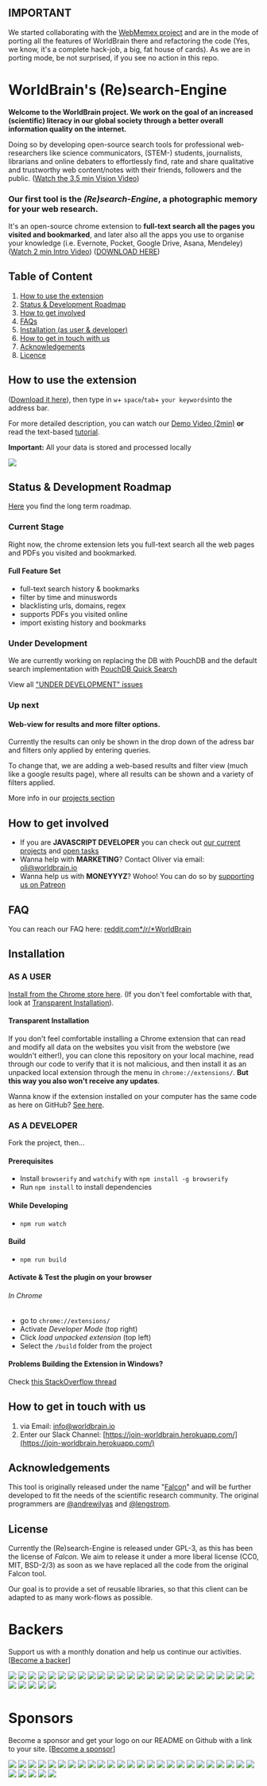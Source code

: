

## IMPORTANT

We started collaborating with the [WebMemex project](https://github.com/WebMemex/memextension) and are in the mode of porting all the features of WorldBrain there and refactoring the code (Yes, we know, it's a complete hack-job, a big, fat house of cards). As we are in porting mode, be not surprised, if you see no action in this repo. 

# WorldBrain's (Re)search-Engine
**Welcome to the WorldBrain project. We work on the goal of an increased (scientific) literacy in our global society through a better overall information quality on the internet.**

Doing so by developing open-source search tools for professional web-researchers like science communicators, (STEM-) students, journalists, librarians and online debaters to effortlessly find, rate and share qualitative and trustworthy web content/notes with their friends, followers and the public. ([Watch the 3.5 min Vision Video](http://worldbrain.io/vision))

### Our first tool is the *(Re)search-Engine*, a photographic memory for your web research. 

It's an open-source chrome extension to **full-text search all the pages you visited and bookmarked**, and later also all the apps you use to organise your knowledge (i.e. Evernote, Pocket, Google Drive, Asana, Mendeley)
([Watch 2 min Intro Video](http://worldbrain.io/intro)) ([DOWNLOAD HERE](http://worldbrain.io/download))

## Table of Content

 1. [How to use the extension](https://github.com/WorldBrain/Research-Engine/blob/master/README.md#how-to-use-the-extension)
 1. [Status & Development Roadmap](https://github.com/WorldBrain/Research-Engine/blob/master/README.md#status--development-roadmap)
 2. [How to get involved](https://github.com/WorldBrain/Research-Engine/blob/master/README.md#how-to-get-involved)
 1. [FAQs](https://github.com/WorldBrain/Research-Engine/blob/master/README.md#faq)
 3. [Installation (as user & developer)](https://github.com/WorldBrain/Research-Engine/blob/master/README.md#installation)
 7. [How to get in touch with us](https://github.com/WorldBrain/Research-Engine/blob/master/README.md#how-to-get-in-touch-with-us)
 4. [Acknowledgements](https://github.com/WorldBrain/Research-Engine/blob/master/README.md#acknowledgements)
 8. [Licence](https://github.com/WorldBrain/Research-Engine/blob/master/README.md#license)


## How to use the extension

([Download it here](http://worldbrain.io/download)), then type in `w`+ `space`/`tab`+ `your keywords`into the address bar. 

For more detailed description, you can watch our [Demo Video (2min)](http://worldbrain.io/tutorial) **or** read the text-based [tutorial](https://github.com/WorldBrain/Research-Engine/blob/master/TUTORIAL.md).

**Important:** All your data is stored and processed locally

![](http://g.recordit.co/qgCwluEMpa.gif)


## Status & Development Roadmap

[Here](https://github.com/WorldBrain/Research-Engine/blob/master/ROADMAP.md) you find the long term roadmap. 

### Current Stage

Right now, the chrome extension lets you full-text search all the web pages and PDFs you visited and bookmarked.

#### Full Feature Set

 - full-text search history & bookmarks
 - filter by time and minuswords
 - blacklisting urls, domains, regex
 - supports PDFs you visited online
 - import existing history and bookmarks

### Under Development
We are currently working on replacing the DB with PouchDB and the default search implementation with [PouchDB Quick Search](https://github.com/nolanlawson/pouchdb-quick-search/) 

View all ["UNDER DEVELOPMENT" issues](https://github.com/WorldBrain/Research-Engine/issues?q=is%3Aissue+is%3Aopen+label%3A%22UNDER+DEVELOPMENT%22)

### Up next
#### Web-view for results and more filter options.
Currently the results can only be shown in the drop down of the adress bar and filters only applied by entering queries.

To change that, we are adding a web-based results and filter view (much like a google results page), where all results can be shown and a variety of filters applied. 

More info in our [projects section](https://github.com/WorldBrain/Research-Engine/projects)

## How to get involved

 - If you are **JAVASCRIPT DEVELOPER** you can check out [our current projects](https://github.com/WebMemex/webmemex-extension/projects) and [open tasks](https://github.com/WebMemex/webmemex-extension/issues?q=is%3Aissue+is%3Aopen+label%3Anewcomer-task)
 - Wanna help with **MARKETING**? Contact Oliver via email: oli@worldbrain.io
 - Wanna help us with **MONEYYYZ**? Wohoo! You can do so by [supporting us on Patreon](http://patreon.com/WorldBrain) 

## FAQ
You can reach our FAQ here: [reddit.com*/*r*/*WorldBrain](http://reddit.com/r/WorldBrain/)

## Installation

### AS A USER
[Install from the Chrome store here](https://chrome.google.com/webstore/detail/worldbrain-the-research-e/abkfbakhjpmblaafnpgjppbmioombali/related). (If you don't feel comfortable with that, look at [Transparent Installation](#transparent-installation)).
#### Transparent Installation
If you don't feel comfortable installing a Chrome extension that can read and modify all data on the websites you visit from the webstore (we wouldn't either!), you can clone this repository on your local machine, read through our code to verify that it is not malicious, and then install it as an unpacked local extension through the menu in `chrome://extensions/`. **But this way you also won't receive any updates**.

Wanna know if the extension installed on your computer has the same code as here on GitHub? [See here](https://www.reddit.com/r/WorldBrain/comments/5ok2h8/how_do_i_know_that_the_code_on_my_computer_is_not/).

### AS A DEVELOPER

Fork the project, then...

#### Prerequisites
- Install ```browserify``` and ```watchify``` with ```npm install -g browserify```
- Run ```npm install``` to install dependencies

#### While Developing
- ```npm run watch```

#### Build
- ```npm run build```

#### Activate & Test the plugin on your browser

###### In Chrome
- go to ```chrome://extensions/```
- Activate *Developer Mode* (top right)
- Click *load unpacked extension* (top left)
- Select the ```/build``` folder from the project

#### Problems Building the Extension in Windows?

Check [this StackOverflow thread](http://stackoverflow.com/questions/39727920/cant-use-mkdir-in-npm-script-from-windows)


## How to get in touch with us

 1. via Email: [info@worldbrain.io](mailto:info@worldbrain.io)
 2. Enter our Slack Channel: [https://join-worldbrain.herokuapp.com/](https://join-worldbrain.herokuapp.com/)


## Acknowledgements

This tool is originally released under the name "[Falcon](https://github.com/lengstrom/falcon)" and will be further developed to fit the needs of the scientific research community.  The original programmers are [@andrewilyas](https://github.com/andrewilyas) and [@lengstrom](https://github.com/lengstrom).


## License

Currently the (Re)search-Engine is released under GPL-3, as this has been the license of *Falcon*. 
We aim to release it under a more liberal license (CC0, MIT, BSD-2/3) as soon as we have replaced all the code from the original Falcon tool. 

Our goal is to provide a set of reusable libraries, so that this client can be adapted to as many work-flows as possible. 


# Backers

Support us with a monthly donation and help us continue our activities. [[Become a backer](https://opencollective.com/research-engine#backer)]

<a href="https://opencollective.com/research-engine/backer/0/website" target="_blank"><img src="https://opencollective.com/research-engine/backer/0/avatar.svg"></a>
<a href="https://opencollective.com/research-engine/backer/1/website" target="_blank"><img src="https://opencollective.com/research-engine/backer/1/avatar.svg"></a>
<a href="https://opencollective.com/research-engine/backer/2/website" target="_blank"><img src="https://opencollective.com/research-engine/backer/2/avatar.svg"></a>
<a href="https://opencollective.com/research-engine/backer/3/website" target="_blank"><img src="https://opencollective.com/research-engine/backer/3/avatar.svg"></a>
<a href="https://opencollective.com/research-engine/backer/4/website" target="_blank"><img src="https://opencollective.com/research-engine/backer/4/avatar.svg"></a>
<a href="https://opencollective.com/research-engine/backer/5/website" target="_blank"><img src="https://opencollective.com/research-engine/backer/5/avatar.svg"></a>
<a href="https://opencollective.com/research-engine/backer/6/website" target="_blank"><img src="https://opencollective.com/research-engine/backer/6/avatar.svg"></a>
<a href="https://opencollective.com/research-engine/backer/7/website" target="_blank"><img src="https://opencollective.com/research-engine/backer/7/avatar.svg"></a>
<a href="https://opencollective.com/research-engine/backer/8/website" target="_blank"><img src="https://opencollective.com/research-engine/backer/8/avatar.svg"></a>
<a href="https://opencollective.com/research-engine/backer/9/website" target="_blank"><img src="https://opencollective.com/research-engine/backer/9/avatar.svg"></a>
<a href="https://opencollective.com/research-engine/backer/10/website" target="_blank"><img src="https://opencollective.com/research-engine/backer/10/avatar.svg"></a>
<a href="https://opencollective.com/research-engine/backer/11/website" target="_blank"><img src="https://opencollective.com/research-engine/backer/11/avatar.svg"></a>
<a href="https://opencollective.com/research-engine/backer/12/website" target="_blank"><img src="https://opencollective.com/research-engine/backer/12/avatar.svg"></a>
<a href="https://opencollective.com/research-engine/backer/13/website" target="_blank"><img src="https://opencollective.com/research-engine/backer/13/avatar.svg"></a>
<a href="https://opencollective.com/research-engine/backer/14/website" target="_blank"><img src="https://opencollective.com/research-engine/backer/14/avatar.svg"></a>
<a href="https://opencollective.com/research-engine/backer/15/website" target="_blank"><img src="https://opencollective.com/research-engine/backer/15/avatar.svg"></a>
<a href="https://opencollective.com/research-engine/backer/16/website" target="_blank"><img src="https://opencollective.com/research-engine/backer/16/avatar.svg"></a>
<a href="https://opencollective.com/research-engine/backer/17/website" target="_blank"><img src="https://opencollective.com/research-engine/backer/17/avatar.svg"></a>
<a href="https://opencollective.com/research-engine/backer/18/website" target="_blank"><img src="https://opencollective.com/research-engine/backer/18/avatar.svg"></a>
<a href="https://opencollective.com/research-engine/backer/19/website" target="_blank"><img src="https://opencollective.com/research-engine/backer/19/avatar.svg"></a>
<a href="https://opencollective.com/research-engine/backer/20/website" target="_blank"><img src="https://opencollective.com/research-engine/backer/20/avatar.svg"></a>
<a href="https://opencollective.com/research-engine/backer/21/website" target="_blank"><img src="https://opencollective.com/research-engine/backer/21/avatar.svg"></a>
<a href="https://opencollective.com/research-engine/backer/22/website" target="_blank"><img src="https://opencollective.com/research-engine/backer/22/avatar.svg"></a>
<a href="https://opencollective.com/research-engine/backer/23/website" target="_blank"><img src="https://opencollective.com/research-engine/backer/23/avatar.svg"></a>
<a href="https://opencollective.com/research-engine/backer/24/website" target="_blank"><img src="https://opencollective.com/research-engine/backer/24/avatar.svg"></a>
<a href="https://opencollective.com/research-engine/backer/25/website" target="_blank"><img src="https://opencollective.com/research-engine/backer/25/avatar.svg"></a>
<a href="https://opencollective.com/research-engine/backer/26/website" target="_blank"><img src="https://opencollective.com/research-engine/backer/26/avatar.svg"></a>
<a href="https://opencollective.com/research-engine/backer/27/website" target="_blank"><img src="https://opencollective.com/research-engine/backer/27/avatar.svg"></a>
<a href="https://opencollective.com/research-engine/backer/28/website" target="_blank"><img src="https://opencollective.com/research-engine/backer/28/avatar.svg"></a>
<a href="https://opencollective.com/research-engine/backer/29/website" target="_blank"><img src="https://opencollective.com/research-engine/backer/29/avatar.svg"></a>


# Sponsors

Become a sponsor and get your logo on our README on Github with a link to your site. [[Become a sponsor](https://opencollective.com/research-engine#sponsor)]

<a href="https://opencollective.com/research-engine/sponsor/0/website" target="_blank"><img src="https://opencollective.com/research-engine/sponsor/0/avatar.svg"></a>
<a href="https://opencollective.com/research-engine/sponsor/1/website" target="_blank"><img src="https://opencollective.com/research-engine/sponsor/1/avatar.svg"></a>
<a href="https://opencollective.com/research-engine/sponsor/2/website" target="_blank"><img src="https://opencollective.com/research-engine/sponsor/2/avatar.svg"></a>
<a href="https://opencollective.com/research-engine/sponsor/3/website" target="_blank"><img src="https://opencollective.com/research-engine/sponsor/3/avatar.svg"></a>
<a href="https://opencollective.com/research-engine/sponsor/4/website" target="_blank"><img src="https://opencollective.com/research-engine/sponsor/4/avatar.svg"></a>
<a href="https://opencollective.com/research-engine/sponsor/5/website" target="_blank"><img src="https://opencollective.com/research-engine/sponsor/5/avatar.svg"></a>
<a href="https://opencollective.com/research-engine/sponsor/6/website" target="_blank"><img src="https://opencollective.com/research-engine/sponsor/6/avatar.svg"></a>
<a href="https://opencollective.com/research-engine/sponsor/7/website" target="_blank"><img src="https://opencollective.com/research-engine/sponsor/7/avatar.svg"></a>
<a href="https://opencollective.com/research-engine/sponsor/8/website" target="_blank"><img src="https://opencollective.com/research-engine/sponsor/8/avatar.svg"></a>
<a href="https://opencollective.com/research-engine/sponsor/9/website" target="_blank"><img src="https://opencollective.com/research-engine/sponsor/9/avatar.svg"></a>
<a href="https://opencollective.com/research-engine/sponsor/10/website" target="_blank"><img src="https://opencollective.com/research-engine/sponsor/10/avatar.svg"></a>
<a href="https://opencollective.com/research-engine/sponsor/11/website" target="_blank"><img src="https://opencollective.com/research-engine/sponsor/11/avatar.svg"></a>
<a href="https://opencollective.com/research-engine/sponsor/12/website" target="_blank"><img src="https://opencollective.com/research-engine/sponsor/12/avatar.svg"></a>
<a href="https://opencollective.com/research-engine/sponsor/13/website" target="_blank"><img src="https://opencollective.com/research-engine/sponsor/13/avatar.svg"></a>
<a href="https://opencollective.com/research-engine/sponsor/14/website" target="_blank"><img src="https://opencollective.com/research-engine/sponsor/14/avatar.svg"></a>
<a href="https://opencollective.com/research-engine/sponsor/15/website" target="_blank"><img src="https://opencollective.com/research-engine/sponsor/15/avatar.svg"></a>
<a href="https://opencollective.com/research-engine/sponsor/16/website" target="_blank"><img src="https://opencollective.com/research-engine/sponsor/16/avatar.svg"></a>
<a href="https://opencollective.com/research-engine/sponsor/17/website" target="_blank"><img src="https://opencollective.com/research-engine/sponsor/17/avatar.svg"></a>
<a href="https://opencollective.com/research-engine/sponsor/18/website" target="_blank"><img src="https://opencollective.com/research-engine/sponsor/18/avatar.svg"></a>
<a href="https://opencollective.com/research-engine/sponsor/19/website" target="_blank"><img src="https://opencollective.com/research-engine/sponsor/19/avatar.svg"></a>
<a href="https://opencollective.com/research-engine/sponsor/20/website" target="_blank"><img src="https://opencollective.com/research-engine/sponsor/20/avatar.svg"></a>
<a href="https://opencollective.com/research-engine/sponsor/21/website" target="_blank"><img src="https://opencollective.com/research-engine/sponsor/21/avatar.svg"></a>
<a href="https://opencollective.com/research-engine/sponsor/22/website" target="_blank"><img src="https://opencollective.com/research-engine/sponsor/22/avatar.svg"></a>
<a href="https://opencollective.com/research-engine/sponsor/23/website" target="_blank"><img src="https://opencollective.com/research-engine/sponsor/23/avatar.svg"></a>
<a href="https://opencollective.com/research-engine/sponsor/24/website" target="_blank"><img src="https://opencollective.com/research-engine/sponsor/24/avatar.svg"></a>
<a href="https://opencollective.com/research-engine/sponsor/25/website" target="_blank"><img src="https://opencollective.com/research-engine/sponsor/25/avatar.svg"></a>
<a href="https://opencollective.com/research-engine/sponsor/26/website" target="_blank"><img src="https://opencollective.com/research-engine/sponsor/26/avatar.svg"></a>
<a href="https://opencollective.com/research-engine/sponsor/27/website" target="_blank"><img src="https://opencollective.com/research-engine/sponsor/27/avatar.svg"></a>
<a href="https://opencollective.com/research-engine/sponsor/28/website" target="_blank"><img src="https://opencollective.com/research-engine/sponsor/28/avatar.svg"></a>
<a href="https://opencollective.com/research-engine/sponsor/29/website" target="_blank"><img src="https://opencollective.com/research-engine/sponsor/29/avatar.svg"></a>


